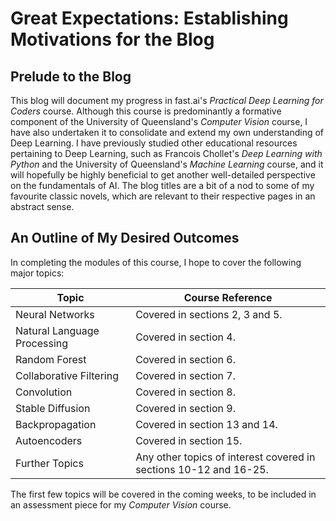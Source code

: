 # Great Expectations: Establishing Motivations for the Blog

## Prelude to the Blog

This blog will document my progress in fast.ai's *Practical Deep Learning for Coders* course. Although this course is predominantly a formative component of the University of Queensland's *Computer Vision* course, I have also undertaken it to consolidate and extend my own understanding of Deep Learning. I have previously studied other educational resources pertaining to Deep Learning, such as Francois Chollet's *Deep Learning with Python* and the University of Queensland's *Machine Learning* course, and it will hopefully be highly beneficial to get another well-detailed perspective on the fundamentals of AI. The blog titles are a bit of a nod to some of my favourite classic novels, which are relevant to their respective pages in an abstract sense.

## An Outline of My Desired Outcomes

In completing the modules of this course, I hope to cover the following major topics:

| Topic | Course Reference |
| ------------- | ------------- |
| Neural Networks | Covered in sections 2, 3 and 5.  |
| Natural Language Processing  | Covered in section 4.  |
| Random Forest  | Covered in section 6.  |
| Collaborative Filtering  | Covered in section 7.  |
| Convolution  | Covered in section 8.  |
| Stable Diffusion  | Covered in section 9.  |
| Backpropagation  | Covered in section 13 and 14.  |
| Autoencoders  | Covered in section 15.  |
| Further Topics | Any other topics of interest covered in sections 10-12 and 16-25. |

The first few topics will be covered in the coming weeks, to be included in an assessment piece for my *Computer Vision* course.
